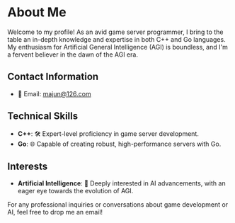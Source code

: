 # About Me

Welcome to my profile! As an avid game server programmer, I bring to the table an in-depth knowledge and expertise in both C++ and Go languages. My enthusiasm for Artificial General Intelligence (AGI) is boundless, and I'm a fervent believer in the dawn of the AGI era.

## Contact Information

- :email: Email: [majun@126.com](mailto:majun@126.com) 

## Technical Skills

- **C++**: :hammer_and_wrench: Expert-level proficiency in game server development.
- **Go**: :globe_with_meridians: Capable of creating robust, high-performance servers with Go.

## Interests

- **Artificial Intelligence**: :robot: Deeply interested in AI advancements, with an eager eye towards the evolution of AGI.

For any professional inquiries or conversations about game development or AI, feel free to drop me an email!



